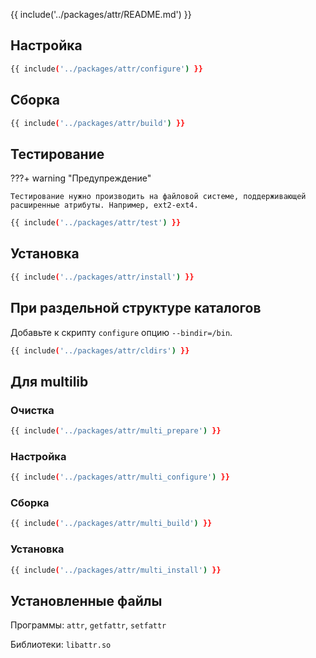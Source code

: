 {{ include('../packages/attr/README.md') }}

## Настройка

```bash 
{{ include('../packages/attr/configure') }}
```

## Сборка

```bash 
{{ include('../packages/attr/build') }}
```

## Тестирование

???+ warning "Предупреждение"
	
	Тестирование нужно производить на файловой системе, поддерживающей расширенные атрибуты. Например, ext2-ext4.

```bash 
{{ include('../packages/attr/test') }}
```

## Установка

```bash 
{{ include('../packages/attr/install') }}
```

## При раздельной структуре каталогов

Добавьте к скрипту `configure` опцию `--bindir=/bin`.

```bash 
{{ include('../packages/attr/cldirs') }}
```

## Для multilib

### Очистка

```bash 
{{ include('../packages/attr/multi_prepare') }}
```

### Настройка

```bash 
{{ include('../packages/attr/multi_configure') }}
```

### Сборка

```bash 
{{ include('../packages/attr/multi_build') }}
```

### Установка

```bash 
{{ include('../packages/attr/multi_install') }}
```

## Установленные файлы

Программы: `attr`, `getfattr`, `setfattr`

Библиотеки: `libattr.so`


